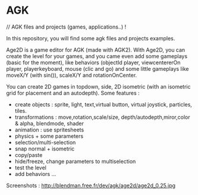 # AGK
// AGK files and projects (games, applications..) !

In this repository, you will find some agk files and projects examples.

Age2D is a game editor for AGK (made with AGK2). With Age2D, you can create the level for your games, and you came even add some gameplays (basic for the moment), like behaviors (objectId player, viewcentererOn player, playerkeyboard, mouse (clic and go) and some little gameplays like moveX/Y (with sin()), scaleX/Y and rotationOnCenter.

You can create 2D games in topdown, side, 2D isometric (with an isometric grid for placement and an autodepth).
Some features :
- create objects : sprite, light, text,virtual button, virtual joystick, particles, tiles.
- transformations : move,rotation,scale/size, depth/autodepth,miror,color & alpha, blendmode, shader
- animation : use spritesheets
- physics + some parameters
- selection/multi-selection
- snap normal + isometric
- copy/paste
- hide/freeze, change parameters to multiselection
- test the level
- add behaviors
...

Screenshots :
http://blendman.free.fr/dev/agk/age2d/age2d_0.25.jpg



